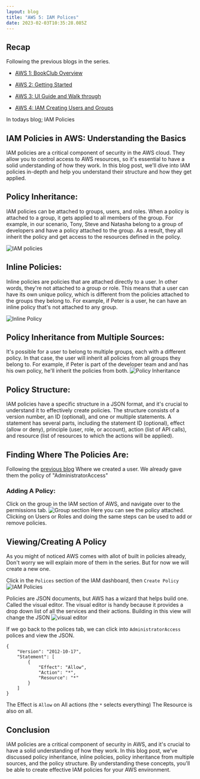 ```yaml
---
layout: blog
title: "AWS 5: IAM Polices"
date: 2023-02-03T10:35:28.085Z
---
```


## Recap

Following the previous blogs in the series.

- [AWS 1: BookClub Overview](https://magicishaqblog.netlify.app/aws/)
- [AWS 2: Getting Started](https://magicishaqblog.netlify.app/2023-01-23-aws-2-getting-started/)
- [AWS 3: UI Guide and Walk through](https://magicishaqblog.netlify.app/2023-01-27-aws-3-UI-guide-and-walkthrough)

- [AWS 4: IAM Creating Users and Groups](https://magicishaqblog.netlify.app/2023-01-28-aws-4-IAM)

In todays blog; IAM Policies

## IAM Policies in AWS: Understanding the Basics

IAM policies are a critical component of security in the AWS cloud. They allow you to control access to AWS resources, so it's essential to have a solid understanding of how they work. In this blog post, we'll dive into IAM policies in-depth and help you understand their structure and how they get applied.

## Policy Inheritance:

IAM policies can be attached to groups, users, and roles. When a policy is attached to a group, it gets applied to all members of the group. For example, in our scenario, Tony, Steve and Natasha belong to a group of developers and have a policy attached to the group. As a result, they all inherit the policy and get access to the resources defined in the policy.

![IAM policies](/blog/src/images/iam-11.png)

## Inline Policies:

Inline policies are policies that are attached directly to a user. In other words, they're not attached to a group or role. This means that a user can have its own unique policy, which is different from the policies attached to the groups they belong to. For example, if Peter is a user, he can have an inline policy that's not attached to any group.

![Inline Policy](/blog/src/images/iam-13.png)

## Policy Inheritance from Multiple Sources:

It's possible for a user to belong to multiple groups, each with a different policy. In that case, the user will inherit all policies from all groups they belong to. For example, if Peter is part of the developer team and and has his own policy, he'll inherit the policies from both.
![Policy Inheritance](/blog/src/images/iam-12.png)

## Policy Structure:

IAM policies have a specific structure in a JSON format, and it's crucial to understand it to effectively create policies. The structure consists of a version number, an ID (optional), and one or multiple statements. A statement has several parts, including the statement ID (optional), effect (allow or deny), principle (user, role, or account), action (list of API calls), and resource (list of resources to which the actions will be applied).

## Finding Where The Policies Are:

Following the [previous blog](https://magicishaqblog.netlify.app/2023-01-28-aws-4-IAM) Where we created a user. We already gave them the policy of "AdministratorAccess"

### Adding A Policy:

Click on the group in the IAM section of AWS, and navigate over to the permissions tab.
![Group section](/blog/src/images/iam-16.png)
Here you can see the policy attached. Clicking on Users or Roles and doing the same steps can be used to add or remove policies.

## Viewing/Creating A Policy

As you might of noticed AWS comes with allot of built in policies already, Don't worry we will explain more of them in the series. But for now we will create a new one.

Click in the `Polices` section of the IAM dashboard, then `Create Policy`
![IAM Policies](/blog/src/images/iam-17.png)

Policies are JSON documents, but AWS has a wizard that helps build one. Called the visual editor. The visual editor is handy because it provides a drop down list of all the services and their actions. Building in this view will change the JSON
![visual editor](/blog/src/images/iam-18.png)

If we go back to the polices tab, we can click into `AdministratorAccess` polices and view the JSON.

```
{
    "Version": "2012-10-17",
    "Statement": [
        {
            "Effect": "Allow",
            "Action": "*",
            "Resource": "*"
        }
    ]
}
```

The Effect is `Allow` on All actions (the `*` selects everything)
The Resource is also on all.

## Conclusion

IAM policies are a critical component of security in AWS, and it's crucial to have a solid understanding of how they work. In this blog post, we've discussed policy inheritance, inline policies, policy inheritance from multiple sources, and the policy structure. By understanding these concepts, you'll be able to create effective IAM policies for your AWS environment.
